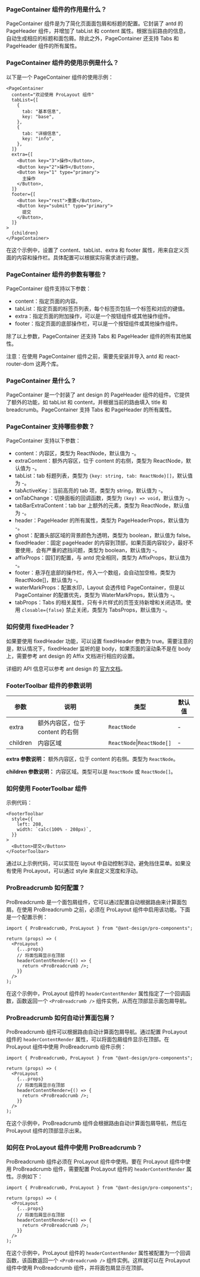 ### PageContainer 组件的作用是什么？

PageContainer 组件是为了简化页面面包屑和标题的配置。它封装了 antd 的 PageHeader 组件，并增加了 tabList 和 content 属性。根据当前路由的信息，自动生成相应的标题和面包屑。除此之外，PageContainer 还支持 Tabs 和 PageHeader 组件的所有属性。

### PageContainer 组件的使用示例是什么？

以下是一个 PageContainer 组件的使用示例：

```tsx | pure
<PageContainer
  content="欢迎使用 ProLayout 组件"
  tabList={[
    {
      tab: "基本信息",
      key: "base",
    },
    {
      tab: "详细信息",
      key: "info",
    },
  ]}
  extra={[
    <Button key="3">操作</Button>,
    <Button key="2">操作</Button>,
    <Button key="1" type="primary">
      主操作
    </Button>,
  ]}
  footer={[
    <Button key="rest">重置</Button>,
    <Button key="submit" type="primary">
      提交
    </Button>,
  ]}
>
  {children}
</PageContainer>
```

在这个示例中，设置了 content、tabList、extra 和 footer 属性，用来自定义页面的内容和操作栏。具体配置可以根据实际需求进行调整。

### PageContainer 组件的参数有哪些？

PageContainer 组件支持以下参数：

- content：指定页面的内容。
- tabList：指定页面的标签页列表，每个标签页包括一个标签和对应的键值。
- extra：指定页面的附加操作，可以是一个按钮组件或其他操作组件。
- footer：指定页面的底部操作栏，可以是一个按钮组件或其他操作组件。

除了以上参数，PageContainer 还支持 Tabs 和 PageHeader 组件的所有其他属性。

注意：在使用 PageContainer 组件之前，需要先安装并导入 antd 和 react-router-dom 这两个库。

### PageContainer 是什么？

PageContainer 是一个封装了 ant design 的 PageHeader 组件的组件。它提供了额外的功能，如 tabList 和 content，并根据当前的路由填入 title 和 breadcrumb。PageContainer 支持 Tabs 和 PageHeader 的所有属性。

### PageContainer 支持哪些参数？

PageContainer 支持以下参数：

- content：内容区，类型为 ReactNode，默认值为 -。
- extraContent：额外内容区，位于 content 的右侧，类型为 ReactNode，默认值为 -。
- tabList：tab 标题列表，类型为 `{key: string, tab: ReactNode}[]`，默认值为 -。
- tabActiveKey：当前高亮的 tab 项，类型为 string，默认值为 -。
- onTabChange：切换面板的回调函数，类型为 `(key) => void`，默认值为 -。
- tabBarExtraContent：tab bar 上额外的元素，类型为 ReactNode，默认值为 -。
- header：PageHeader 的所有属性，类型为 PageHeaderProps，默认值为 -。
- ghost：配置头部区域的背景颜色为透明，类型为 boolean，默认值为 false。
- fixedHeader：固定 pageHeader 的内容到顶部，如果页面内容较少，最好不要使用，会有严重的遮挡问题，类型为 boolean，默认值为 -。
- affixProps：固钉的配置，与 antd 完全相同，类型为 AffixProps，默认值为 -。
- footer：悬浮在底部的操作栏，传入一个数组，会自动加空格，类型为 ReactNode[]，默认值为 -。
- waterMarkProps：配置水印，Layout 会透传给 PageContainer，但是以 PageContainer 的配置优先，类型为 WaterMarkProps，默认值为 -。
- tabProps：Tabs 的相关属性，只有卡片样式的页签支持新增和关闭选项。使用 `closable={false}` 禁止关闭，类型为 TabsProps，默认值为 -。

### 如何使用 fixedHeader？

如果要使用 fixedHeader 功能，可以设置 fixedHeader 参数为 true。需要注意的是，默认情况下，fixedHeader 监听的是 body，如果页面的滚动条不是在 body 上，需要参考 ant design 的 Affix 文档进行相应的设置。

详细的 API 信息可以参考 ant design 的 [官方文档](https://ant.design/components/page-container-cn/)。

### FooterToolbar 组件的参数说明

| 参数     | 说明                            | 类型                       | 默认值 |
| -------- | ------------------------------- | -------------------------- | ------ |
| extra    | 额外内容区，位于 content 的右侧 | `ReactNode`                | -      |
| children | 内容区域                        | `ReactNode`\|`ReactNode[]` | -      |

**extra 参数说明：**
额外内容区，位于 content 的右侧。类型为 `ReactNode`。

**children 参数说明：**
内容区域。类型可以是 `ReactNode` 或 `ReactNode[]`。

### 如何使用 FooterToolbar 组件

示例代码：

```tsx
<FooterToolbar
  style={{
    left: 208,
    width: `calc(100% - 208px)`,
  }}
>
  <Button>提交</Button>
</FooterToolbar>
```

通过以上示例代码，可以实现在 layout 中自动控制浮动，避免挡住菜单。如果没有使用 ProLayout，可以通过 style 来自定义宽度和浮动。

### ProBreadcrumb 如何配置？

ProBreadcrumb 是一个面包屑组件，它可以通过配置自动根据路由来计算面包屑。在使用 ProBreadcrumb 之前，必须在 ProLayout 组件中启用该功能。下面是一个配置示例：

```tsx | pure
import { ProBreadcrumb, ProLayout } from "@ant-design/pro-components";

return (props) => (
  <ProLayout
    {...props}
    // 将面包屑显示在顶部
    headerContentRender={() => {
      return <ProBreadcrumb />;
    }}
  />
);
```

在这个示例中，ProLayout 组件的 `headerContentRender` 属性指定了一个回调函数，函数返回一个 `<ProBreadcrumb />` 组件实例，从而在顶部显示面包屑导航。

### ProBreadcrumb 如何自动计算面包屑？

ProBreadcrumb 组件可以根据路由自动计算面包屑导航。通过配置 ProLayout 组件的 `headerContentRender` 属性，可以将面包屑组件显示在顶部。在 ProLayout 组件中使用 ProBreadcrumb 组件示例：

```tsx | pure
import { ProBreadcrumb, ProLayout } from "@ant-design/pro-components";

return (props) => (
  <ProLayout
    {...props}
    // 将面包屑显示在顶部
    headerContentRender={() => {
      return <ProBreadcrumb />;
    }}
  />
);
```

在这个示例中，ProBreadcrumb 组件会根据路由自动计算面包屑导航，然后在 ProLayout 组件的顶部显示出来。

### 如何在 ProLayout 组件中使用 ProBreadcrumb？

ProBreadcrumb 组件必须在 ProLayout 组件中使用。要在 ProLayout 组件中使用 ProBreadcrumb 组件，需要配置 ProLayout 组件的 `headerContentRender` 属性。示例如下：

```tsx | pure
import { ProBreadcrumb, ProLayout } from "@ant-design/pro-components";

return (props) => (
  <ProLayout
    {...props}
    // 将面包屑显示在顶部
    headerContentRender={() => {
      return <ProBreadcrumb />;
    }}
  />
);
```

在这个示例中，ProLayout 组件的 `headerContentRender` 属性被配置为一个回调函数，该函数返回一个 `<ProBreadcrumb />` 组件实例。这样就可以在 ProLayout 组件中使用 ProBreadcrumb 组件，并将面包屑显示在顶部。
